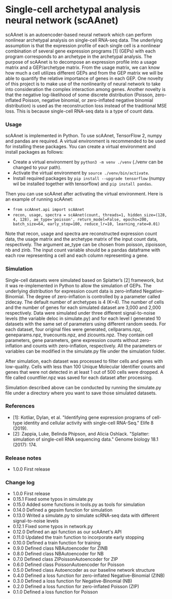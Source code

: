 # Single-cell archetypal analysis neural network (scAAnet) #

scAAnet is an autoencoder-based neural network which can perform nonlinear archetypal analysis on single-cell RNA-seq data. The underlying assumption is that the expression profile of each single cell is a nonlinear combination of several gene expression programs [1] (GEPs) with each program corresponds to an archetype in the archetypal analysis. The purpose of scAAnet is to decompose an expression profile into a usage matrix and a GEP/archetype matrix. From the usage matrix, we can know how much a cell utilizes different GEPs and from the GEP matrix we will be able to quantify the relative importance of genes in each GEP. One novelty of this project is to make use of the nonlinearity of neural network to take into consideration the complex interaction among genes. Another novelty is that the negative log-likelihood of some discrete distribution (Poisson, zero-inflated Poisson, negative binomial, or zero-inflated negative binomial distribution) is used as the reconstruction loss instead of the traditional MSE loss. This is because single-cell RNA-seq data is a type of count data.

### Usage ###

scAAnet is implemented in Python. To use scAAnet, TensorFlow 2, numpy and pandas are required. A virtual environment is recommended to be used for installing these packages. You can create a virtual environment and install packages as follows:

* Create a virtual environment by `python3 -m venv ./venv` (./venv can be changed to your path).
* Activate the virtual environment by `source ./venv/bin/activate`.
* Install required packages by `pip install --upgrade tensorflow` (numpy wil be installed together with tensorflow) and `pip install pandas`.

Then you can use scAAnet after activating the virtual environment. Here is an example of running scAAnet:

* `from scAAnet.api import scAAnet`
* `recon, usage, spectra = scAAnet(count, threads=1, hidden_size=(128, 4, 128), ae_type='poisson', return_model=False, epochs=200, batch_size=64, early_stop=100, reduce_lr=10, learning_rate=0.01)`

Note that recon, usage and spectra are reconstructed expression count data, the usage matrix and the archetype matrix of the input count data, respectively. The argument ae_type can be chosen from poisson, zipoisson, nb and zinb. The input count variable should be a pandas dataframe with each row representing a cell and each column representing a gene.

### Simulation ###

Single-cell datasets were simulated based on Splatter’s [2] framework, but it was re-implemented in Python to allow the simulation of GEPs. The underlying distribution for expression count data is zero-inflated Negative-Binomial. The degree of zero-inflation is controlled by a parameter called zidecay. The default number of archetypes is 4 (K=4). The number of cells and the number of genes for each simulated dataset are 3,000 and 2,000 respectively. Data were simulated under three different signal-to-noise levels (the variable deloc in simulate.py) and for each level I generated 10 datasets with the same set of parameters using different random seeds. For each dataset, four original files were generated, cellparams.npz, geneparams.npz, truecounts.npz, and zicounts.npz. They contain cell parameters, gene parameters, gene expression counts without zero-inflation and counts with zero-inflation, respectively. All the parameters or variables can be modified in the simulate.py file under the simulation folder.

After simulation, each dataset was processed to filter cells and genes with low-quality. Cells with less than 100 Unique Molecular Identifier counts and genes that were not detected in at least 1 out of 500 cells were dropped. A file called countfiler.npz was saved for each dataset after processing.

Simulation described above can be conducted by running the simulate.py file under a directory where you want to save those simulated datasets.

### References ###

* [1]: Kotliar, Dylan, et al. "Identifying gene expression programs of cell-type identity and cellular activity with single-cell RNA-Seq." Elife 8 (2019).
* [2]: Zappia, Luke, Belinda Phipson, and Alicia Oshlack. "Splatter: simulation of single-cell RNA sequencing data." Genome biology 18.1 (2017): 174.

### Release notes ###

* 1.0.0 First release

### Change log ###

* 1.0.0 First release
* 0.15.1 Fixed some typos in simulate.py
* 0.15.0 Added some functions in tools.py as tools for simulation 
* 0.14.0 Defined a gepsim function for simulation
* 0.13.0 Writed a simulate.py to simulate scRNA-seq data with different signal-to-noise levels
* 0.12.1 Fixed some typos in network.py
* 0.12.0 Defined an api function as our scAAnet's API
* 0.11.0 Updated the train function to incorporate early stopping
* 0.10.0 Defined a train function for training
* 0.9.0 Defined class NBAutoencoder for ZINB
* 0.8.0 Defined class NBAutoencoder for NB
* 0.7.0 Defined class ZIPoissonAutoencoder for ZIP
* 0.6.0 Defined class PoissonAutoencoder for Poisson
* 0.5.0 Defined class Autoencoder as our baseline network structure
* 0.4.0 Defined a loss function for zero-inflated Negative-Binomial (ZINB)
* 0.3.0 Defined a loss function for Negative-Binomial (NB)
* 0.2.0 Defined a loss function for zero-inflated Poisson (ZIP)
* 0.1.0 Defined a loss function for Poisson

